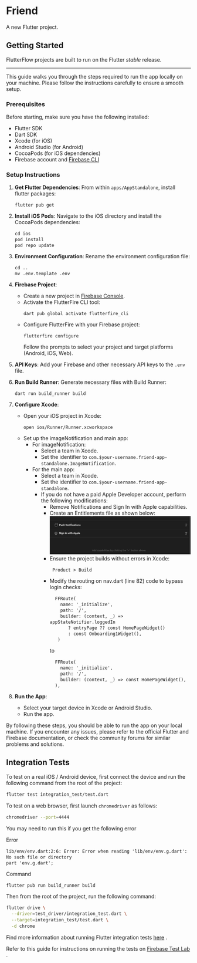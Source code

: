 # Friend

A new Flutter project.

## Getting Started

FlutterFlow projects are built to run on the Flutter _stable_ release.

---

This guide walks you through the steps required to run the app locally on your machine. Please
follow the instructions carefully to ensure a smooth setup.

### Prerequisites

Before starting, make sure you have the following installed:

- Flutter SDK
- Dart SDK
- Xcode (for iOS)
- Android Studio (for Android)
- CocoaPods (for iOS dependencies)
- Firebase account and [Firebase CLI](https://firebase.google.com/docs/cli#install_the_firebase_cli)

### Setup Instructions

1. **Get Flutter Dependencies**:
     From within `apps/AppStandalone`, install flutter packages:
    ```
    flutter pub get
    ```

2. **Install iOS Pods**:
   Navigate to the iOS directory and install the CocoaPods dependencies:
    ```
    cd ios
    pod install
    pod repo update
    ```

3. **Environment Configuration**:
   Rename the environment configuration file:
    ```
    cd ..
    mv .env.template .env
    ```

4. **Firebase Project**:
    - Create a new project in [Firebase Console](https://console.firebase.google.com/).
    - Activate the FlutterFire CLI tool:
        ```
        dart pub global activate flutterfire_cli
        ```
    - Configure FlutterFire with your Firebase project:
        ```
        flutterfire configure
        ```
      Follow the prompts to select your project and target platforms (Android, iOS, Web).

5. **API Keys**:
   Add your Firebase and other necessary API keys to the `.env` file.

6. **Run Build Runner**:
   Generate necessary files with Build Runner:
    ```
    dart run build_runner build
    ```

7. **Configure Xcode**:
    - Open your iOS project in Xcode:
        ```
        open ios/Runner/Runner.xcworkspace
        ```
    - Set up the imageNotification and main app:
        - For imageNotification:
            - Select a team in Xcode.
            - Set the identifier to `com.$your-username.friend-app-standalone.ImageNotification`.
        - For the main app:
            - Select a team in Xcode.
            - Set the identifier to `com.$your-username.friend-app-standalone`.
            - If you do not have a paid Apple Developer account, perform the following
              modifications:
                - Remove Notifications and Sign In with Apple capabilities.
                - Create an Entitlements file as shown below:
                  ![Removing Capabilities](assets/docs/xcode-capabilities-to-remove.png)
                - Ensure the project builds without errors in Xcode:
                    ```
                     Product > Build
                    ```
                - Modify the routing on nav.dart (line 82) code to bypass login checks:
                    ```
                      FFRoute(
                        name: '_initialize',
                        path: '/',
                        builder: (context, _) => appStateNotifier.loggedIn
                           ? entryPage ?? const HomePageWidget()
                           : const Onboarding1Widget(),
                       )
                    ```
                  to
                    ```
                      FFRoute(
                        name: '_initialize',
                        path: '/',
                        builder: (context, _) => const HomePageWidget(),
                      ),
                    ```

8. **Run the App**:
    - Select your target device in Xcode or Android Studio.
    - Run the app.

By following these steps, you should be able to run the app on your local machine. If you encounter
any issues, please refer to the official Flutter and Firebase documentation, or check the community
forums for similar problems and solutions.

## Integration Tests

To test on a real iOS / Android device, first connect the device and run the following command from
the root of the project:

```bash
flutter test integration_test/test.dart
```

To test on a web browser, first launch `chromedriver` as follows:

```bash
chromedriver --port=4444
```

You may need to run this if you get the following error

Error

```
lib/env/env.dart:2:6: Error: Error when reading 'lib/env/env.g.dart': No such file or directory
part 'env.g.dart';
```

Command

```
flutter pub run build_runner build
```

Then from the root of the project, run the following command:

```bash
flutter drive \
  --driver=test_driver/integration_test.dart \
  --target=integration_test/test.dart \
  -d chrome
```

Find more information about running Flutter integration
tests [here](https://docs.flutter.dev/cookbook/testing/integration/introduction#5-run-the-integration-test)
.

Refer to this guide for instructions on running the tests
on [Firebase Test Lab](https://github.com/flutter/flutter/tree/main/packages/integration_test#firebase-test-lab)
.

